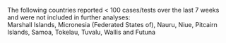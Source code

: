 The following countries reported < 100 cases/tests over the last 7 weeks and were not included in further analyses:<br>Marshall Islands, Micronesia (Federated States of), Nauru, Niue, Pitcairn Islands, Samoa, Tokelau, Tuvalu, Wallis and Futuna
<br>
